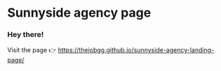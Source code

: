 # Sunnyside agency page
### Hey there!

Visit the page
  👉 https://thejobgg.github.io/sunnyside-agency-landing-page/
